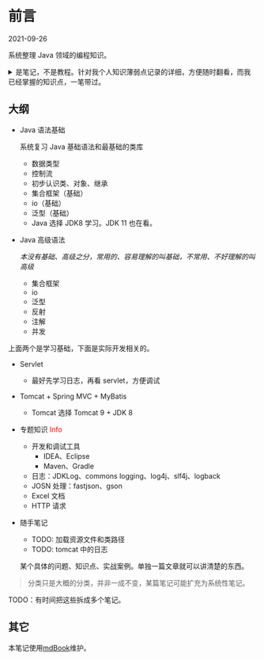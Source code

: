 # 前言
2021-09-26

系统整理 Java 领域的编程知识。

<details>
  <summary>是笔记，不是教程。针对我个人知识薄弱点记录的详细，方便随时翻看，而我
  已经掌握的知识点，一笔带过。
  </summary>
  精力有限，必须有所取舍，所以先定位目标，防止跑偏。
</details>

## 大纲
- Java 语法基础

  系统复习 Java 基础语法和最基础的类库

  - 数据类型
  - 控制流
  - 初步认识类、对象、继承
  - 集合框架（基础）
  - io（基础）
  - 泛型（基础）

  * Java 选择 JDK8 学习。JDK 11 也在看。

- Java 高级语法

  *本没有基础、高级之分，常用的、容易理解的叫基础，不常用、不好理解的叫高级*
  - 集合框架
  - io
  - 泛型
  - 反射
  - 注解
  - 并发

上面两个是学习基础，下面是实际开发相关的。

- Servlet
  * 最好先学习日志，再看 servlet，方便调试
- Tomcat + Spring MVC + MyBatis
  * Tomcat 选择 Tomcat 9 + JDK 8

- 专题知识 <span title="各种类库、常见任务的处理" class="note">Info</span>
  - 开发和调试工具
    - IDEA、Eclipse
    - Maven、Gradle
  - 日志：JDKLog、commons logging、log4j、slf4j、logback
  - JOSN 处理：fastjson、gson
  - Excel 文档
  - HTTP 请求

- 随手笔记
  - TODO: 加载资源文件和类路径
  - TODO: tomcat 中的日志

  某个具体的问题、知识点、实战案例。单独一篇文章就可以讲清楚的东西。

> 分类只是大概的分类，并非一成不变，某篇笔记可能扩充为系统性笔记。

<style type="text/css" >
    .note {
      color: red;
      cursor: help;
      display: inline-block;
    }
</style>

TODO：有时间把这些拆成多个笔记。

## 其它

本笔记使用[mdBook][]维护。

[mdBook]:https://rust-lang.github.io/mdBook
